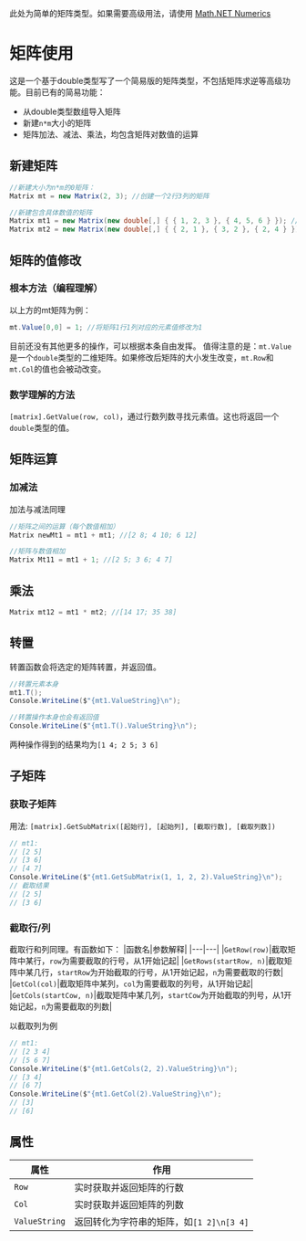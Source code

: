 此处为简单的矩阵类型。如果需要高级用法，请使用 [Math.NET Numerics](https://numerics.mathdotnet.com/)
# 矩阵使用
这是一个基于double类型写了一个简易版的矩阵类型，不包括矩阵求逆等高级功能。目前已有的简易功能：
* 从double类型数组导入矩阵
* 新建`n*m`大小的矩阵
* 矩阵加法、减法、乘法，均包含矩阵对数值的运算

## 新建矩阵
```C#
//新建大小为n*m的0矩阵：
Matrix mt = new Matrix(2, 3); //创建一个2行3列的矩阵

//新建包含具体数值的矩阵
Matrix mt1 = new Matrix(new double[,] { { 1, 2, 3 }, { 4, 5, 6 } }); //mt1:[1,2,3;4,5,6]
Matrix mt2 = new Matrix(new double[,] { { 2, 1 }, { 3, 2 }, { 2, 4 } }); //mt2:[2,1;3,2;2,4]
```

## 矩阵的值修改
### 根本方法（编程理解）
以上方的mt矩阵为例：
```C#
mt.Value[0,0] = 1; //将矩阵1行1列对应的元素值修改为1
```
目前还没有其他更多的操作，可以根据本条自由发挥。
值得注意的是：`mt.Value`是一个`double`类型的二维矩阵。如果修改后矩阵的大小发生改变，`mt.Row`和`mt.Col`的值也会被动改变。

### 数学理解的方法
`[matrix].GetValue(row, col)`，通过行数列数寻找元素值。这也将返回一个`double`类型的值。

## 矩阵运算
### 加减法
加法与减法同理
```C#
//矩阵之间的运算（每个数值相加）
Matrix newMt1 = mt1 + mt1; //[2 8; 4 10; 6 12]

//矩阵与数值相加
Matrix Mt11 = mt1 + 1; //[2 5; 3 6; 4 7]
```
## 乘法
```C#
Matrix mt12 = mt1 * mt2; //[14 17; 35 38]
```
## 转置
转置函数会将选定的矩阵转置，并返回值。
```C#
//转置元素本身
mt1.T();
Console.WriteLine($"{mt1.ValueString}\n");
```
```C#
//转置操作本身也会有返回值
Console.WriteLine($"{mt1.T().ValueString}\n");
```
两种操作得到的结果均为`[1 4; 2 5; 3 6]`

## 子矩阵
### 获取子矩阵
用法:
`[matrix].GetSubMatrix([起始行], [起始列], [截取行数], [截取列数])`
```C#
// mt1:
// [2 5]
// [3 6]
// [4 7]
Console.WriteLine($"{mt1.GetSubMatrix(1, 1, 2, 2).ValueString}\n");
// 截取结果
// [2 5]
// [3 6]
```
### 截取行/列
截取行和列同理。有函数如下：
|函数名|参数解释|
|---|---|
|`GetRow(row)`|截取矩阵中某行，`row`为需要截取的行号，从1开始记起|
|`GetRows(startRow, n)`|截取矩阵中某几行，`startRow`为开始截取的行号，从1开始记起，`n`为需要截取的行数|
|`GetCol(col)`|截取矩阵中某列，`col`为需要截取的列号，从1开始记起|
|`GetCols(startCow, n)`|截取矩阵中某几列，`startCow`为开始截取的列号，从1开始记起，`n`为需要截取的列数|

以截取列为例
```C#
// mt1:
// [2 3 4]
// [5 6 7]
Console.WriteLine($"{mt1.GetCols(2, 2).ValueString}\n");
// [3 4]
// [6 7]
Console.WriteLine($"{mt1.GetCol(2).ValueString}\n");
// [3]
// [6]
```

## 属性
|属性|作用|
|---|---|
|`Row`|实时获取并返回矩阵的行数|
|`Col`|实时获取并返回矩阵的列数|
|`ValueString`|返回转化为字符串的矩阵，如`[1 2]\n[3 4]`|